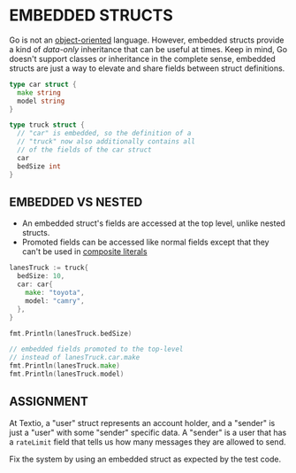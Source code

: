 # EMBEDDED STRUCTS

Go is not an [object-oriented](https://en.wikipedia.org/wiki/Object-oriented_programming) language. However, embedded structs provide a kind of _data-only_ inheritance that can be useful at times. Keep in mind, Go doesn't support classes or inheritance in the complete sense, embedded structs are just a way to elevate and share fields between struct definitions.

```go
type car struct {
  make string
  model string
}

type truck struct {
  // "car" is embedded, so the definition of a
  // "truck" now also additionally contains all
  // of the fields of the car struct
  car
  bedSize int
}
```

## EMBEDDED VS NESTED

- An embedded struct's fields are accessed at the top level, unlike nested structs.
- Promoted fields can be accessed like normal fields except that they can't be used in [composite literals](https://golang.org/ref/spec#Composite_literals)

```go
lanesTruck := truck{
  bedSize: 10,
  car: car{
    make: "toyota",
    model: "camry",
  },
}

fmt.Println(lanesTruck.bedSize)

// embedded fields promoted to the top-level
// instead of lanesTruck.car.make
fmt.Println(lanesTruck.make)
fmt.Println(lanesTruck.model)
```

## ASSIGNMENT

At Textio, a "user" struct represents an account holder, and a "sender" is just a "user" with some "sender" specific data. A "sender" is a user that has a `rateLimit` field that tells us how many messages they are allowed to send.

Fix the system by using an embedded struct as expected by the test code.